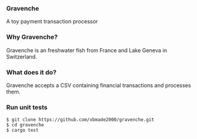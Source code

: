 ### Gravenche
A toy payment transaction processor

### Why Gravenche?
Gravenche is an freshwater fish from France and Lake Geneva in Switzerland.

### What does it do?
Gravenche accepts a CSV containing financial transactions and processes them.

### Run unit tests
```
$ git clone https://github.com/vbmade2000/gravenche.git
$ cd gravenche
$ cargo test
```
